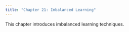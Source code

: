 ```yaml
---
title: "Chapter 21: Imbalanced Learning"
---
```

This chapter introduces imbalanced learning techniques. 